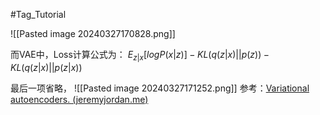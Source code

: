 #Tag_Tutorial 

![[Pasted image 20240327170828.png]]

而VAE中，Loss计算公式为：
$E_{z|x}[logP(x|z)]-KL(q(z|x)||p(z))-KL(q(z|x)||p(z|x))$

最后一项省略，
![[Pasted image 20240327171252.png]]
参考：[Variational autoencoders. (jeremyjordan.me)](https://www.jeremyjordan.me/variational-autoencoders/)